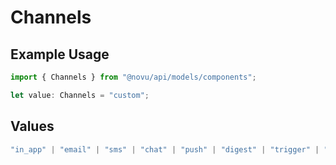 # Channels

## Example Usage

```typescript
import { Channels } from "@novu/api/models/components";

let value: Channels = "custom";
```

## Values

```typescript
"in_app" | "email" | "sms" | "chat" | "push" | "digest" | "trigger" | "delay" | "custom"
```